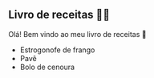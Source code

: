 ## Livro de receitas :man_cook:

Olá! Bem vindo ao meu livro de receitas :cookie:

- Estrogonofe de frango
- Pavê
- Bolo de cenoura 
